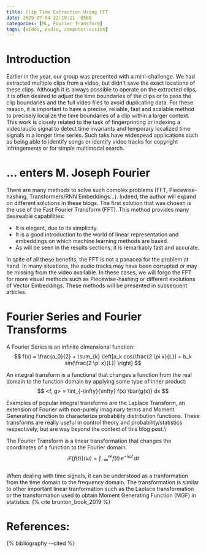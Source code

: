 ```yaml
---
title: Clip Time Extraction Using FFT
date: 2025-07-04 22:10:11 -0500
categories: [ML, Fourier Transform]
tags: [video, audio, computer-vision]
---
```


# Introduction

Earlier in the year, our group was presented with a mini-challenge.
We had extracted multiple clips from a video, but didn't save the exact locations of these clips.
Although it is always possible to operate on the extracted clips, it is often desired to adjust the time boundaries of the clips or to pass the clip boundaries and the full video files to avoid duplicating data.
For these reason, it is important to have a precise, reliable, fast and scalable method to precisely localize the time boundaries of a clip within a larger context.
This work is closely related to the task of fingerprinting or indexing a video/audio signal to detect time invariants and temporary localized time signals in a longer time series. Such taks have widespead applications such as being able to identify songs or identify video tracks for copyright infringements or for simple multimodal search.

# ... enters M. Joseph Fourier

There are many methods to solve such complex problems (FFT, Piecewise-hashing, Transformers/RNN Embeddings...). 
Indeed, the author will expand on different solutions in these blogs. 
The first solution that was chosen is the use of the Fast Fourier Transform (FFT). 
This method provides many desireable capabilities:
- It is elegant, due to its simplicity.
- It is a good introduction to the world of linear representation and embeddings on which machine learning methods are based.
- As will be seen in the results sections, it is remarkably fast and accurate.

In spite of all these benefits, the FFT is not a panacea for the problem at hand. In many situations, the audio tracks may have been corrupted or may be missing from the video available. In these cases, we will forgo the FFT for more visual methods such as Piecewise-hashing or different evolutions of Vector Embeddings. These methods will be presented in subsequent articles.

# Fourier Series and Fourier Transforms

A Fourier Series is an infinite dimensional function:\
$$
f(x) = \frac{a_0}{2} + \sum_{k} \left[a_k cos(\frac{2 \pi x}{L}) + b_k sin(\frac{2 \pi x}{L}) \right]
$$


An integral transform is a functional that changes a function from the real domain to the function domain by applying some type of inner product:\
$$
<f, g> = \int_{-\infty}{\infty} f(x) \bar{g(x)} dx
$$

Examples of popular integral transforms are the Laplace Transform, an extension of Fourier with non-purely imaginary terms and Moment Generating Function to characterize probability distribution functions. These transforms are really useful in control theory and probability/statistics respectively, but are way beyond the context of this blog post.\

The Fourier Transform is a linear transformation that changes the coordinates of a function to the Fourier domain.\
$$
\mathcal{F}\{f(t)\}(\omega) = \int_{-\infty}^{\infty} f(t)\, e^{-i \omega t}\, dt
$$\
When dealing with time signals, it can be understood as a tranformation from the time domain to the frequency domain. 
The transformation is similar to other important linear tranformation such as the Laplace transformation or the transformation used to obtain Moment Generating Function (MGF) in statistics. 
{% cite brunton_book_2019 %}






# References:
{% bibliography --cited %}